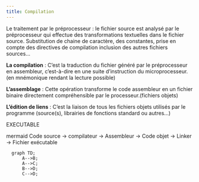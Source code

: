 ```yaml
---
title: Compilation
---
```


Le traitement par le préprocesseur : le fichier source est analysé par le préprocesseur qui effectue des
transformations textuelles dans le fichier source. Substitution de chaine de caractère, des constantes, prise en compte des directives de compilation inclusion des autres fichiers sources...

**La compilation** : C’est la traduction du fichier généré par le préprocesseur en assembleur, c’est-à-dire en une suite d’instruction du microprocesseur. (en mnémonique rendant la lecture possible)

**L’assemblage** : Cette opération transforme le code assembleur en un fichier binaire directement compréhensible par le processeur.(fichiers objets)

**L’édition de liens** : C’est la liaison de tous les fichiers objets utilisés par le programme (source(s), librairies de fonctions standard ou autres...) 

EXECUTABLE

mermaid
Code source -> compilateur -> Assembleur -> Code objet -> Linker -> Fichier exécutable

```mermaid
  graph TD;
      A-->B;
      A-->C;
      B-->D;
      C-->D;
```

<script type="module">
  import mermaid from 'https://cdn.jsdelivr.net/npm/mermaid@11/dist/mermaid.esm.min.mjs';
</script>
<script>
mermaid.init({ noteMargin: 10 }, '.language-mermaid');
</script>
